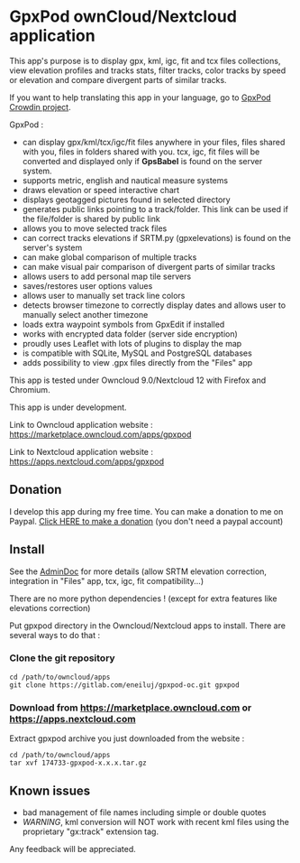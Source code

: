 # GpxPod ownCloud/Nextcloud application

This app's purpose is to display gpx, kml, igc, fit and tcx files collections,
view elevation profiles and tracks stats, filter tracks,
 color tracks by speed or elevation and compare divergent parts of similar tracks.

If you want to help translating this app in your language, go to [GpxPod Crowdin project](https://crowdin.com/project/gpxpod).

GpxPod :

* can display gpx/kml/tcx/igc/fit files anywhere in your files, files shared with you, files in folders shared with you. tcx, igc, fit files will be converted and displayed only if **GpsBabel** is found on the server system.
* supports metric, english and nautical measure systems
* draws elevation or speed interactive chart
* displays geotagged pictures found in selected directory
* generates public links pointing to a track/folder. This link can be used if the file/folder is shared by public link
* allows you to move selected track files
* can correct tracks elevations if SRTM.py (gpxelevations) is found on the server's system
* can make global comparison of multiple tracks
* can make visual pair comparison of divergent parts of similar tracks
* allows users to add personal map tile servers
* saves/restores user options values
* allows user to manually set track line colors
* detects browser timezone to correctly display dates and allows user to manually select another timezone
* loads extra waypoint symbols from GpxEdit if installed
* works with encrypted data folder (server side encryption)
* proudly uses Leaflet with lots of plugins to display the map
* is compatible with SQLite, MySQL and PostgreSQL databases
* adds possibility to view .gpx files directly from the "Files" app

This app is tested under Owncloud 9.0/Nextcloud 12 with Firefox and Chromium.

This app is under development.

Link to Owncloud application website : https://marketplace.owncloud.com/apps/gpxpod

Link to Nextcloud application website : https://apps.nextcloud.com/apps/gpxpod

## Donation

I develop this app during my free time. You can make a donation to me on Paypal. [Click HERE to make a donation](https://www.paypal.com/cgi-bin/webscr?cmd=_s-xclick&hosted_button_id=66PALMY8SF5JE) (you don't need a paypal account)

## Install

See the [AdminDoc](https://gitlab.com/eneiluj/gpxpod-oc/wikis/admindoc) for more details (allow SRTM elevation correction, integration in "Files" app, tcx, igc, fit compatibility...)

There are no more python dependencies ! (except for extra features like elevations correction)

Put gpxpod directory in the Owncloud/Nextcloud apps to install.
There are several ways to do that :

### Clone the git repository

```
cd /path/to/owncloud/apps
git clone https://gitlab.com/eneiluj/gpxpod-oc.git gpxpod
```

### Download from https://marketplace.owncloud.com or https://apps.nextcloud.com

Extract gpxpod archive you just downloaded from the website :
```
cd /path/to/owncloud/apps
tar xvf 174733-gpxpod-x.x.x.tar.gz
```

## Known issues

* bad management of file names including simple or double quotes
* _WARNING_, kml conversion will NOT work with recent kml files using the proprietary "gx:track" extension tag.

Any feedback will be appreciated.
